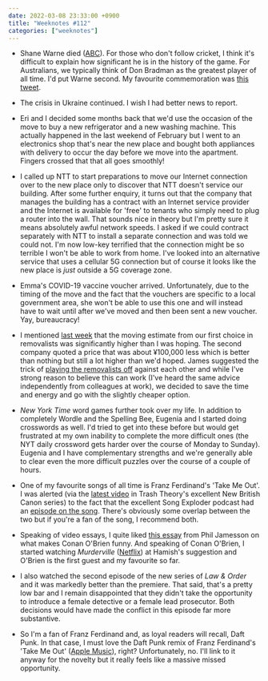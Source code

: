 ```yaml
---
date: 2022-03-08 23:33:00 +0900
title: "Weeknotes #112"
categories: ["weeknotes"]
---
```


- Shane Warne died ([ABC](https://www.abc.net.au/news/2022-03-05/shane-warne-dies-of-suspected-heart-attack/100884710)). For those who don't follow cricket, I think it's difficult to explain how significant he is in the history of the game. For Australians, we typically think of Don Bradman as the greatest player of all time. I'd put Warne second. My favourite commemoration was [this tweet](https://twitter.com/SingbalSanket/status/1499774564574068739).

- The crisis in Ukraine continued. I wish I had better news to report.

- Eri and I decided some months back that we'd use the occasion of the move to buy a new refrigerator and a new washing machine. This actually happened in the last weekend of February but I went to an electronics shop that's near the new place and bought both appliances with delivery to occur the day before we move into the apartment. Fingers crossed that that all goes smoothly!

- I called up NTT to start preparations to move our Internet connection over to the new place only to discover that NTT doesn't service our building. After some further enquiry, it turns out that the company that manages the building has a contract with an Internet service provider and the Internet is available for 'free' to tenants who simply need to plug a router into the wall. That sounds nice in theory but I'm pretty sure it means absolutely awful network speeds. I asked if we could contract separately with NTT to install a separate connection and was told we could not. I'm now low-key terrified that the connection might be so terrible I won't be able to work from home. I've looked into an alternative service that uses a cellular 5G connection but of course it looks like the new place is _just_ outside a 5G coverage zone.

- Emma's COVID-19 vaccine voucher arrived. Unfortunately, due to the timing of the move and the fact that the vouchers are specific to a local government area, she won't be able to use this one and will instead have to wait until after we've moved and then been sent a new voucher. Yay, bureaucracy!

- I mentioned [last week](https://updates.inqk.net/post/1646144880.html) that the moving estimate from our first choice in removalists was significantly higher than I was hoping. The second company quoted a price that was about ¥100,000 less which is better than nothing but still a lot higher than we'd hoped. James suggested the trick of [playing the removalists off](https://micro.blog/jamesvandyne/12540017) against each other and while I've strong reason to believe this can work (I've heard the same advice independently from colleagues at work), we decided to save the time and energy and go with the slightly cheaper option.

- _New York Time_ word games further took over my life. In addition to completely Wordle and the Spelling Bee, Eugenia and I started doing crosswords as well. I'd tried to get into these before but would get frustrated at my own inability to complete the more difficult ones (the NYT daily crossword gets harder over the course of Monday to Sunday). Eugenia and I have complementary strengths and we're generally able to clear even the more difficult puzzles over the course of a couple of hours.

- One of my favourite songs of all time is Franz Ferdinand's 'Take Me Out'. I was alerted (via the [latest video](https://youtu.be/j8Y1XSukU3k) in Trash Theory's excellent New British Canon series) to the fact that the excellent Song Exploder podcast had an [episode on the song](https://pod.link/songexploder/episode/ee00fb62e1e7522780d70769ee8908b4). There's obviously some overlap between the two but if you're a fan of the song, I recommend both.

- Speaking of video essays, I quite liked [this essay](https://youtu.be/KUeUNw-w66E) from Phil Jamesson on what makes Conan O'Brien funny. And speaking of Conan O'Brien, I started watching _Murderville_ ([Netflix](https://www.netflix.com/au/title/81193104)) at Hamish's suggestion and O'Brien is the first guest and my favourite so far.

- I also watched the second episode of the new series of _Law & Order_ and it was markedly better than the premiere. That said, that's a pretty low bar and I remain disappointed that they didn't take the opportunity to introduce a female detective or a female lead prosecutor. Both decisions would have made the conflict in this episode far more substantive.

- So I'm a fan of Franz Ferdinand and, as loyal readers will recall, Daft Punk. In that case, I must love the Daft Punk remix of Franz Ferdinand's 'Take Me Out' ([Apple Music](https://music.apple.com/us/album/take-me-out-daft-punk-remix/684998951?i=684999004)), right? Unfortunately, no. I'll link to it anyway for the novelty but it really feels like a massive missed opportunity.
